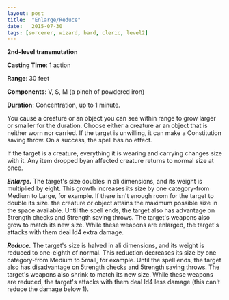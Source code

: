 ```yaml
---
layout: post
title:  "Enlarge/Reduce"
date:   2015-07-30
tags: [sorcerer, wizard, bard, cleric, level2]
---
```


**2nd-level transmutation**

**Casting Time**: 1 action

**Range**: 30 feet

**Components**: V, S, M (a pinch of powdered iron)

**Duration**: Concentration, up to 1 minute.

You cause a creature or an object you can see within range to grow larger or smaller for the duration. Choose either a creature ar an object that is neither worn
nor carried. If the target is unwilling, it can make a Constitution saving throw. On a success, the spell
has no effect.

If the target is a creature, everything it is wearing and carrying changes size with it. Any item dropped byan affected creature returns to normal size at once.

***Enlarge.*** The target's size doubles in ali dimensions, and its weight is multiplied by eight. This growth increases its size by one category-from Medium to Large, for example. If there isn't enough room for the target to double its size. the creature or object attains the maximum possible size in the space available.
Until the spell ends, the target also has advantage on 5trength checks and 5trength saving throws. The target's weapons also grow to match its new size. While these weapons are enlarged, the target's attacks with them deal ld4 extra damage.

***Reduce.*** The target's size is halved in ali dimensions, and its weight is reduced to one-eighth of normal. This reduction decreases its size by one category-from Medium to 5mall, for example. Until the spell ends,
the target also has disadvantage on 5trength checks and 5trength saving throws. The target's weapons also shrink to match its new size. While these weapons are reduced, the target's attacks with them deal ld4 less damage (this can't reduce the damage below 1).
